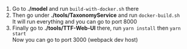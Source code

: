 1. Go to **./model** and run ``build-with-docker.sh`` there   
2. Then go under **./tools/TaxonomyService** and run ``docker-build.sh``   
It will run everything and you can go to port 8000 
3. Finally go to **./tools/TTF-Web-UI**
there, run ``yarn install`` then ``yarn start``   
Now you can go to port 3000 (webpack dev host)